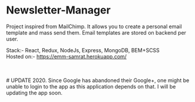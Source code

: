 # Newsletter-Manager
Project inspired from MailChimp. It allows you to create a personal email template and mass send them. Email templates are stored on backend per user.
<br />
 
Stack:- React, Redux, NodeJs, Express, MongoDB, BEM+SCSS <br />
Hosted on:- https://emm-samrat.herokuapp.com/

<br />
<br />
# UPDATE 2020. Since Google has abandoned their Google+, one might be unable to login to the app as this application depends on that. I will be updating the app soon. 
